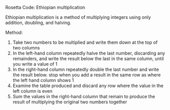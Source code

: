 Rosetta Code: Ethiopian multiplication


Ethiopian multiplication is a method of multiplying integers using only addition, doubling, and halving.

Method:

1. Take two numbers to be multiplied and write them down at the top of two columns
2. In the left-hand column repeatedly halve the last number, discarding any remainders, and write the result below the last in the same column, until you write a value of 1
3. In the right-hand column repeatedly double the last number and write the result below. stop when you add a result in the same row as where the left hand column shows 1
4. Examine the table produced and discard any row where the value in the left column is even
5. Sum the values in the right-hand column that remain to produce the result of multiplying the original two numbers together
